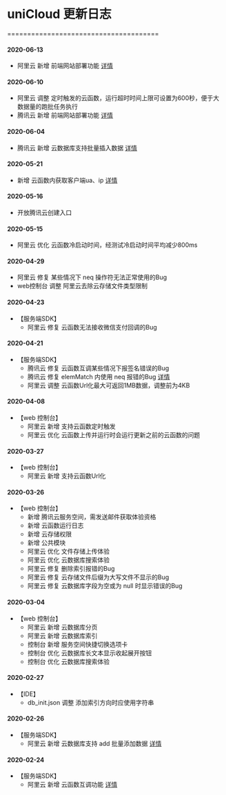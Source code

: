 # uniCloud 更新日志
======================================
#### 2020-06-13
  + 阿里云 新增 前端网站部署功能 [详情](https://uniapp.dcloud.io/uniCloud/hosting)

#### 2020-06-10
  + 阿里云 调整 定时触发的云函数，运行超时时间上限可设置为600秒，便于大数据量的跑批任务执行
  + 腾讯云 新增 前端网站部署功能 [详情](https://uniapp.dcloud.io/uniCloud/hosting)

#### 2020-06-04
  + 腾讯云 新增 云数据库支持批量插入数据 [详情](https://uniapp.dcloud.io/uniCloud/cf-database?id=add)

#### 2020-05-21
  + 新增 云函数内获取客户端ua、ip [详情](https://uniapp.dcloud.io/uniCloud/cf-functions)

#### 2020-05-16
  + 开放腾讯云创建入口

#### 2020-05-15
  + 阿里云 优化 云函数冷启动时间，经测试冷启动时间平均减少800ms

#### 2020-04-29
  + 阿里云 修复 某些情况下 neq 操作符无法正常使用的Bug
  + web控制台 调整 阿里云去除云存储文件类型限制

#### 2020-04-23
* 【服务端SDK】
  + 阿里云 修复 云函数无法接收微信支付回调的Bug

#### 2020-04-21
* 【服务端SDK】
  + 腾讯云 修复 云函数互调某些情况下报签名错误的Bug
  + 腾讯云 修复 elemMatch 内使用 neq 报错的Bug [详情](https://ask.dcloud.net.cn/question/91531)
  + 阿里云 调整 云函数Url化最大可返回1MB数据，调整前为4KB

#### 2020-04-08
* 【web 控制台】
  + 阿里云 新增 支持云函数定时触发
  + 阿里云 优化 云函数上传并运行时会运行更新之前的云函数的问题

#### 2020-03-27
* 【web 控制台】
  + 阿里云 新增 支持云函数Url化

#### 2020-03-26
* 【web 控制台】
  + 新增 腾讯云服务空间，需发送邮件获取体验资格
  + 新增 云函数运行日志
  + 新增 云存储权限
  + 新增 公共模块
  + 阿里云 优化 文件存储上传体验
  + 阿里云 优化 云数据库搜索体验
  + 阿里云 修复 删除索引报错的Bug
  + 阿里云 修复 云存储文件后缀为大写文件不显示的Bug
  + 阿里云 修复 云数据库字段为空或为 null 时显示错误的Bug
 

#### 2020-03-04
* 【web 控制台】
  + 阿里云 新增 云数据库分页
  + 阿里云 新增 云数据库索引
  + 控制台 新增 服务空间快捷切换选项卡
  + 控制台 优化 云数据库长文本显示收起展开按钮
  + 控制台 优化 云数据库搜索体验

#### 2020-02-27
* 【IDE】
  + db_init.json 调整 添加索引方向时应使用字符串

#### 2020-02-26
* 【服务端SDK】
  + 阿里云 新增 云数据库支持 add 批量添加数据 [详情](https://uniapp.dcloud.io/uniCloud/cf-database?id=add)

#### 2020-02-24
* 【服务端SDK】
  + 阿里云 新增 云函数互调功能 [详情](https://uniapp.dcloud.io/uniCloud/cf-functions?id=callbyfunction)
